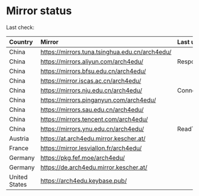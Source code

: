 <script src="./time.js"></script>
# Mirror status
Last check: <script type="text/javascript">localize(1666481538.1685116);</script>

|Country|Mirror|Last update|
|:------|:-----|:----------|
|China|https://mirrors.tuna.tsinghua.edu.cn/arch4edu/|<script type="text/javascript">localize(1666464475);</script>|
|China|https://mirrors.aliyun.com/arch4edu/|Response 404|
|China|https://mirrors.bfsu.edu.cn/arch4edu/|<script type="text/javascript">localize(1666464521);</script>|
|China|https://mirror.iscas.ac.cn/arch4edu/|<script type="text/javascript">localize(1666464521);</script>|
|China|https://mirrors.nju.edu.cn/arch4edu/|ConnectTimeout|
|China|https://mirrors.pinganyun.com/arch4edu/|<script type="text/javascript">localize(1666464521);</script>|
|China|https://mirrors.sau.edu.cn/arch4edu/|<script type="text/javascript">localize(1650446957);</script>|
|China|https://mirrors.tencent.com/arch4edu/|<script type="text/javascript">localize(1666421605);</script>|
|China|https://mirrors.ynu.edu.cn/arch4edu/|ReadTimeout|
|Austria|https://at.arch4edu.mirror.kescher.at/|<script type="text/javascript">localize(1666464521);</script>|
|France|https://mirror.lesviallon.fr/arch4edu/|<script type="text/javascript">localize(1666464475);</script>|
|Germany|https://pkg.fef.moe/arch4edu/|<script type="text/javascript">localize(1666464521);</script>|
|Germany|https://de.arch4edu.mirror.kescher.at/|<script type="text/javascript">localize(1666464521);</script>|
|United States|https://arch4edu.keybase.pub/|<script type="text/javascript">localize(1666421605);</script>|

<script src="./tablefilter/tablefilter.js"></script>
<script src="./table.js"></script>